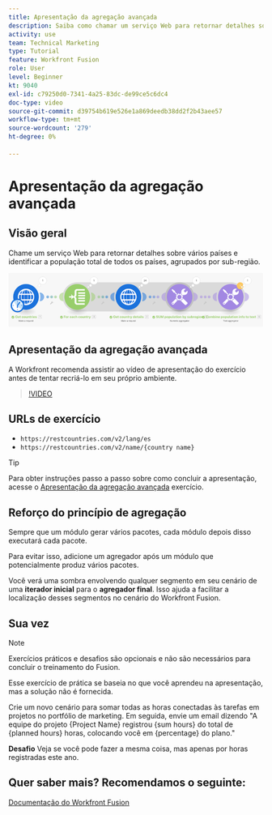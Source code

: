 ```yaml
---
title: Apresentação da agregação avançada
description: Saiba como chamar um serviço Web para retornar detalhes sobre vários países e identificar a população, agrupada por sub-região, tudo isso em [!DNL Adobe Workfront Fusion].
activity: use
team: Technical Marketing
type: Tutorial
feature: Workfront Fusion
role: User
level: Beginner
kt: 9040
exl-id: c79250d0-7341-4a25-83dc-de99ce5c6dc4
doc-type: video
source-git-commit: d39754b619e526e1a869deedb38dd2f2b43aee57
workflow-type: tm+mt
source-wordcount: '279'
ht-degree: 0%

---
```


# Apresentação da agregação avançada

## Visão geral

Chame um serviço Web para retornar detalhes sobre vários países e identificar a população total de todos os países, agrupados por sub-região.

![Uma imagem do cenário do Fusion](assets/iteration-and-aggregation-3.png)

## Apresentação da agregação avançada

A Workfront recomenda assistir ao vídeo de apresentação do exercício antes de tentar recriá-lo em seu próprio ambiente.

>[!VIDEO](https://video.tv.adobe.com/v/335281/?quality=12)

## URLs de exercício

* `https://restcountries.com/v2/lang/es`
* `https://restcountries.com/v2/name/{country name}`

>[!TIP]
>
>Para obter instruções passo a passo sobre como concluir a apresentação, acesse o [Apresentação da agregação avançada](https://experienceleague.adobe.com/docs/workfront-learn/tutorials-workfront/fusion/exercises/advanced-aggregation.html?lang=en) exercício.

## Reforço do princípio de agregação

Sempre que um módulo gerar vários pacotes, cada módulo depois disso executará cada pacote.

Para evitar isso, adicione um agregador após um módulo que potencialmente produz vários pacotes.

Você verá uma sombra envolvendo qualquer segmento em seu cenário de uma **iterador inicial** para o **agregador final**. Isso ajuda a facilitar a localização desses segmentos no cenário do Workfront Fusion.

## Sua vez

>[!NOTE]
>
>Exercícios práticos e desafios são opcionais e não são necessários para concluir o treinamento do Fusion.

Esse exercício de prática se baseia no que você aprendeu na apresentação, mas a solução não é fornecida.

Crie um novo cenário para somar todas as horas conectadas às tarefas em projetos no portfólio de marketing. Em seguida, envie um email dizendo &quot;A equipe do projeto {Project Name} registrou {sum hours} do total de {planned hours} horas, colocando você em {percentage} do plano.&quot;

**Desafio** Veja se você pode fazer a mesma coisa, mas apenas por horas registradas este ano.

## Quer saber mais? Recomendamos o seguinte:

[Documentação do Workfront Fusion](https://experienceleague.adobe.com/docs/workfront/using/adobe-workfront-fusion/workfront-fusion-2.html?lang=en)
